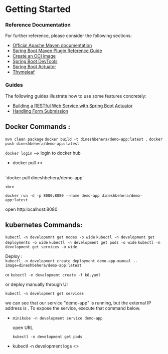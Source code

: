 # Getting Started

### Reference Documentation
For further reference, please consider the following sections:

* [Official Apache Maven documentation](https://maven.apache.org/guides/index.html)
* [Spring Boot Maven Plugin Reference Guide](https://docs.spring.io/spring-boot/docs/3.0.6/maven-plugin/reference/html/)
* [Create an OCI image](https://docs.spring.io/spring-boot/docs/3.0.6/maven-plugin/reference/html/#build-image)
* [Spring Boot DevTools](https://docs.spring.io/spring-boot/docs/3.0.6/reference/htmlsingle/#using.devtools)
* [Spring Boot Actuator](https://docs.spring.io/spring-boot/docs/3.0.6/reference/htmlsingle/#actuator)
* [Thymeleaf](https://docs.spring.io/spring-boot/docs/3.0.6/reference/htmlsingle/#web.servlet.spring-mvc.template-engines)

### Guides
The following guides illustrate how to use some features concretely:

* [Building a RESTful Web Service with Spring Boot Actuator](https://spring.io/guides/gs/actuator-service/)
* [Handling Form Submission](https://spring.io/guides/gs/handling-form-submission/)

## Docker Commands :
`mvn clean package`
`docker build -t dineshbehera/demo-app:latest .`
`docker push dineshbehera/demo-app:latest`

`docker login` --> login to docker hub

* docker pull <<image path>>
<br>
  `docker pull dineshbehera/demo-app`

    <br>
  `docker run -d -p 8080:8080 --name demo-app dineshbehera/demo-app:latest`

  open http:localhost:8080
  
 ## kubernetes Commands:
 `kubectl -n developemnt get nodes -o wide`
 `kubectl -n development get deployments -o wide`
 `kubectl -n development get pods -o wide`
 `kubectl -n development get services -o wide`


Deploy :
<br>
 `kubectl -n development create deployment demo-app-manual --image=dineshbehera/demo-app:latest`

 or `kubectl -n development create -f k8.yaml`

or deploy manually through UI


`kubectl -n development get services`

we can see that our service "demo-app" is running, but the external IP address is <pending>. To expose the service, execute that command below.
* `minikube -n development service demo-app`

  open URL

  `kubectl -n development get pods`
* kubectl -n development logs <<pod name>>